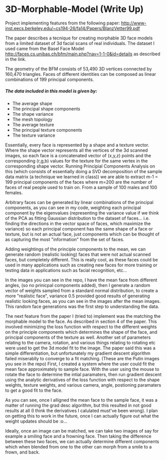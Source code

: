 # 3D-Morphable-Model (Write Up)
Project implementing features from the following paper: http://www-inst.eecs.berkeley.edu/~cs194-26/fa14/Papers/BlanzVetter99.pdf

The paper describes a tecnique for creating morphable 3D face models from a limited dataset of 3d facial scans of real individuals. The dataset I used came from the Basel Face Model http://faces.cs.unibas.ch/bfm/main.php?nav=1-1-0&id=details as described in the link.

The geometry of the BFM consists of 53,490 3D vertices connected by 160,470 triangles. Faces of different identities can be composed as linear combinations of 199 principal components. 

##### The data included in this model is given by:
* The average shape
* The principal shape components
* The shape variance
* The mesh topology
* The average texture
* The principal texture components
* The texture variance

Essentially, every face is represented by a shape and a texture vector. Where the shape vector represents all the vertices of the 3d scanned images, so each face is a concatenated vector of (x,y,z) points and the corresponding (r,g,b) values for the texture for the same vertex in the corresponding shape vector. Running Principial Components Analysis on this (which consists of essentially doing a SVD decomposition of the sample data matrix (a technique we learned in class)) we are able to extract m-1 = 199 principal components of the faces where m=200 are the number of faces of real people used to train on. From a sample of 100 males and 100 females.

Arbitrary faces can be generated by linear combinations of the principal components, as you can see in my code, weighting each principal component by the eigenvalues (representing the variance value if we think of the PCA as fitting Gaussian distribution to the dataset of faces... i.e. finding the directions in the vector space of faces, which maximize the variance) so each principal component has the same shape of a face or texture, but is not an actual face, just components which can be thought of as capturing the most "information" from the set of faces.

Adding weightings of the principle components to the mean, we can generate random (realistic looking) faces that were not actual scanned faces, but completely different. This is really cool, as these faces could be used in many applications such as creating new faces for more training or testing data in applications such as facial recognition, etc...

In the images you can see in the repo, I have the mean face from different angles, (so no prinicpal components added), then I generate a random vector of weights sampled from a standard normal distribution, to create a more "realistic face", variance 0.5 provided good results of generating realistic looking faces, as you can see in the images after the mean images. This random face generations was the first step to understanding the data.

The next feature from the paper I (tried to) implement was the matching the morphable model to the face. As described in section 4 of the paper. This involved minimizing the loss function with respect to the different weights on the principle components which determines the shape of the face, and principal components of the texture as well. Another set of parameters relating to the camera, rotation, and various things relating to rotating etc were used to get the 3d model fit to the image. The paper said this was a simple differentiation, but unfortunately my gradient descent algorithm failed miserablly to converge to a fit matching. (These are the Putin images you see in the repo) First, I created a system where the user could fit the mean face approximately to sample face. With the user using the mouse to rotate the face to determine the intial paramaters, then run gradient descent using the analytic derivatives of the loss function with respect to the shape weights, texture weights, and various camera, angle, postioning paramaters to get a good fit to the face.

As you can see, once I alligned the mean face to the sample face, it was a matter of running the grad desc algorithm, but this resulted in not good results at all (I think the derivatives I calulated must've been wrong). I plan on getting this to work in the future, once I can actually figure out what the weight updates should be :o...

Ideally, once an image can be matched, we can take two images of say for example a smiling face and a frowning face. Then taking the difference between these two faces, we can actually determine different components which when blended from one to the other can morph from a smile to a frown, and back.
